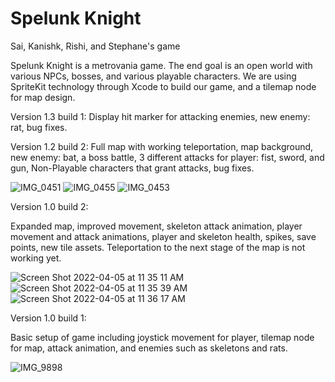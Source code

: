 # Spelunk Knight
Sai, Kanishk, Rishi, and Stephane's game

Spelunk Knight is a metrovania game. The end goal is an open world with various NPCs, bosses, and various playable characters. We are using SpriteKit technology through Xcode to build our game, and a tilemap node for map design. 

Version 1.3 build 1:
Display hit marker for attacking enemies, new enemy: rat, bug fixes.

Version 1.2 build 2:
Full map with working teleportation, map background, new enemy: bat, a boss battle, 3 different attacks for player: fist, sword, and gun, Non-Playable characters that grant attacks, bug fixes.

![IMG_0451](https://user-images.githubusercontent.com/61213336/172192983-d36cb052-166a-4031-8616-8d44f0193d2b.png)
![IMG_0455](https://user-images.githubusercontent.com/61213336/172193004-5b92c6b1-97bd-450f-9c58-36bc2ca151db.png)
![IMG_0453](https://user-images.githubusercontent.com/61213336/172193057-a517a8e4-de77-4260-a960-60fc1894c06f.png)

Version 1.0 build 2: 

Expanded map, improved movement, skeleton attack animation, player movement and attack animations, player and skeleton health, spikes, save points, new tile assets. Teleportation to the next stage of the map is not working yet. 

![Screen Shot 2022-04-05 at 11 35 11 AM](https://user-images.githubusercontent.com/61213336/161853773-132725f0-2f98-401e-b915-3ae8f10d28da.png)
![Screen Shot 2022-04-05 at 11 35 39 AM](https://user-images.githubusercontent.com/61213336/161853784-e2761e66-ea9d-4fd0-bc70-896b1dc83185.png)
![Screen Shot 2022-04-05 at 11 36 17 AM](https://user-images.githubusercontent.com/61213336/161853790-7d11b840-d5ec-4bfc-a0a2-ec037e2ae36d.png)

Version 1.0 build 1:

Basic setup of game including joystick movement for player, tilemap node for map, attack animation, and enemies such as skeletons and rats. 

![IMG_9898](https://user-images.githubusercontent.com/61213336/161854870-9a64ff34-d154-4a49-81c1-9c6a9a1cd3cd.jpg)
